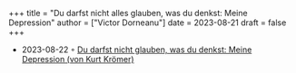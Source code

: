 +++
title = "Du darfst nicht alles glauben, was du denkst: Meine Depression"
author = ["Victor Dorneanu"]
date = 2023-08-21
draft = false
+++

-   2023-08-22 ◦ [Du darfst nicht glauben, was du denkst: Meine Depression (von Kurt Krömer)](https://www.goodreads.com/book/show/59532061-du-darfst-nicht-alles-glauben-was-du-denkst)
